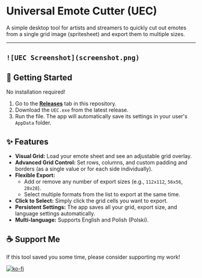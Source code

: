 # Universal Emote Cutter (UEC)

A simple desktop tool for artists and streamers to quickly cut out emotes from a single grid image (spritesheet) and export them to multiple sizes.

---
`![UEC Screenshot](screenshot.png)`
---

## 🚀 Getting Started

No installation required!

1.  Go to the [**Releases**](https://github.com/Estix0/Universal-Emote-Cutter/releases) tab in this repository.
2.  Download the `UEC.exe` from the latest release.
3.  Run the file. The app will automatically save its settings in your user's `AppData` folder.

## ✨ Features

* **Visual Grid:** Load your emote sheet and see an adjustable grid overlay.
* **Advanced Grid Control:** Set rows, columns, and custom padding and borders (as a single value or for each side individually).
* **Flexible Export:**
    * Add or remove any number of export sizes (e.g., `112x112`, `56x56`, `28x28`).
    * Select multiple formats from the list to export at the same time.
* **Click to Select:** Simply click the grid cells you want to export.
* **Persistent Settings:** The app saves all your grid, export size, and language settings automatically.
* **Multi-language:** Supports English and Polish (Polski).

## ☕ Support Me

If this tool saved you some time, please consider supporting my work!

[![ko-fi](https://ko-fi.com/img/githubbutton_sm.svg)](https://ko-fi.com/B0B51GYNQ8)
